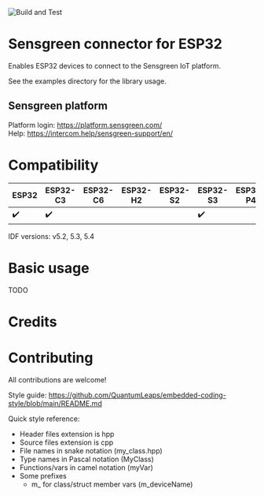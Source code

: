 ![Build and Test](https://github.com/ozanoner/sensgreen-connector/actions/workflows/ci.yml/badge.svg)


# Sensgreen connector for ESP32
Enables ESP32 devices to connect to the Sensgreen IoT platform.   
    
See the examples directory for the library usage.

## Sensgreen platform
Platform login: https://platform.sensgreen.com/   
Help: https://intercom.help/sensgreen-support/en/


# Compatibility

| ESP32 | ESP32-C3 | ESP32-C6 | ESP32-H2 | ESP32-S2 | ESP32-S3 | ESP32-P4 |
| --- | --- | --- | --- | --- | --- | --- |
| ✔️ | ✔️ |  |  |  | ✔️ |  |

IDF versions: v5.2, 5.3, 5.4

# Basic usage

TODO   

# Credits

    
# Contributing

All contributions are welcome!

Style guide: https://github.com/QuantumLeaps/embedded-coding-style/blob/main/README.md

Quick style reference:
- Header files extension is hpp
- Source files extension is cpp
- File names in snake notation (my_class.hpp)
- Type names in Pascal notation (MyClass)
- Functions/vars in camel notation (myVar)
- Some prefixes
    - m_ for class/struct member vars (m_deviceName)